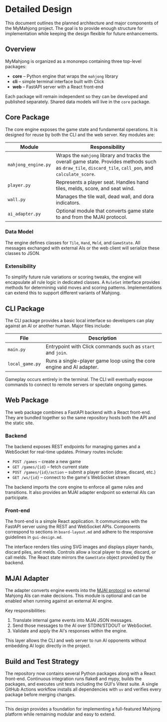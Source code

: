 # Detailed Design

This document outlines the planned architecture and major components of the MyMahjong project. The goal is to provide enough structure for implementation while keeping the design flexible for future enhancements.

## Overview

MyMahjong is organized as a monorepo containing three top-level packages:

- **core** – Python engine that wraps the `mahjong` library
- **cli** – simple terminal interface built with Click
- **web** – FastAPI server with a React front-end

Each package will remain independent so they can be developed and published separately. Shared data models will live in the `core` package.

## Core Package

The core engine exposes the game state and fundamental operations. It is designed for reuse by both the CLI and the web server. Key modules are:

| Module | Responsibility |
| --- | --- |
| `mahjong_engine.py` | Wraps the `mahjong` library and tracks the overall game state. Provides methods such as `draw_tile`, `discard_tile`, `call_pon`, and `calculate_score`. |
| `player.py` | Represents a player seat. Handles hand tiles, melds, score, and seat wind. |
| `wall.py` | Manages the tile wall, dead wall, and dora indicators. |
| `ai_adapter.py` | Optional module that converts game state to and from the MJAI protocol. |

### Data Model

The engine defines classes for `Tile`, `Hand`, `Meld`, and `GameState`. All messages exchanged with external AIs or the web client will serialize these classes to JSON.

### Extensibility

To simplify future rule variations or scoring tweaks, the engine will encapsulate all rule logic in dedicated classes. A `RuleSet` interface provides methods for determining valid moves and scoring patterns. Implementations can extend this to support different variants of Mahjong.

## CLI Package

The CLI package provides a basic local interface so developers can play against an AI or another human. Major files include:

| File | Description |
| --- | --- |
| `main.py` | Entrypoint with Click commands such as `start` and `join`. |
| `local_game.py` | Runs a single-player game loop using the core engine and AI adapter. |

Gameplay occurs entirely in the terminal. The CLI will eventually expose commands to connect to remote servers or spectate ongoing games.

## Web Package

The web package combines a FastAPI backend with a React front-end. They are bundled together so the same repository hosts both the API and the static site.

### Backend

The backend exposes REST endpoints for managing games and a WebSocket for real-time updates. Primary routes include:

- `POST /games` – create a new game
- `GET /games/{id}` – fetch current state
- `POST /games/{id}/action` – submit a player action (draw, discard, etc.)
- `GET /ws/{id}` – connect to the game's WebSocket stream

The backend imports the core engine to enforce all game rules and transitions. It also provides an MJAI adapter endpoint so external AIs can participate.

### Front-end

The front-end is a simple React application. It communicates with the FastAPI server using the REST and WebSocket APIs. Components correspond to sections in `board-layout.md` and adhere to the responsive guidelines in `gui-design.md`.

The interface renders tiles using SVG images and displays player hands, discard piles, and melds. Controls allow a local player to draw, discard, or call melds. The React state mirrors the `GameState` object provided by the backend.

## MJAI Adapter

The adapter converts engine events into the [MJAI protocol](https://mjai.app/docs/highlevel-api) so external Mahjong AIs can make decisions. This module is optional and can be enabled when running against an external AI engine.

Key responsibilities:

1. Translate internal game events into MJAI JSON messages.
2. Send those messages to the AI over STDIN/STDOUT or WebSocket.
3. Validate and apply the AI's responses within the engine.

This layer allows the CLI and web server to run AI opponents without embedding AI logic directly in the project.

## Build and Test Strategy

The repository now contains several Python packages along with a React front-end. Continuous integration runs flake8 and mypy, builds the packages, and executes unit tests including the GUI's Vitest suite. A single GitHub Actions workflow installs all dependencies with `uv` and verifies every package before merging changes.

---

This design provides a foundation for implementing a full-featured Mahjong platform while remaining modular and easy to extend.
